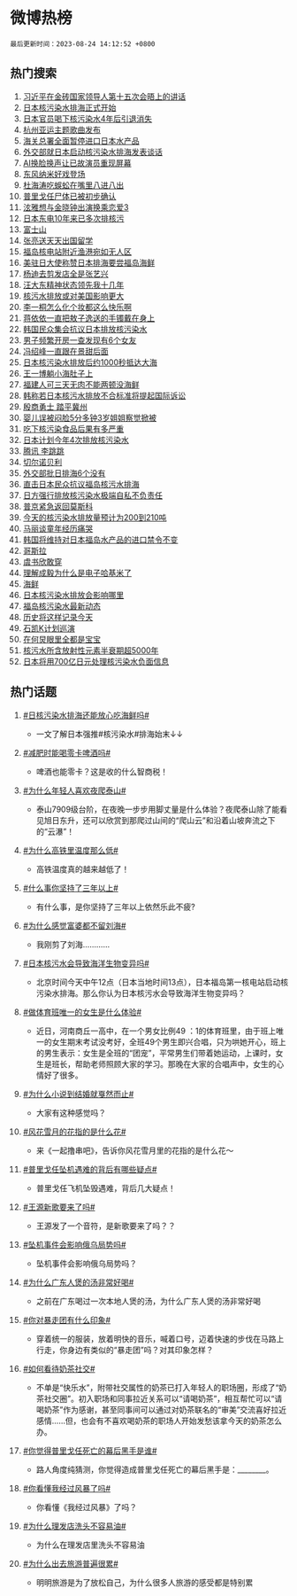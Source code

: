 # 微博热榜

`最后更新时间：2023-08-24 14:12:52 +0800`

## 热门搜索

1. [习近平在金砖国家领导人第十五次会晤上的讲话](https://m.weibo.cn/search?containerid=100103type%3D1%26t%3D10%26q%3D%23%E4%B9%A0%E8%BF%91%E5%B9%B3%E5%9C%A8%E9%87%91%E7%A0%96%E5%9B%BD%E5%AE%B6%E9%A2%86%E5%AF%BC%E4%BA%BA%E7%AC%AC%E5%8D%81%E4%BA%94%E6%AC%A1%E4%BC%9A%E6%99%A4%E4%B8%8A%E7%9A%84%E8%AE%B2%E8%AF%9D%23&stream_entry_id=51&isnewpage=1&extparam=seat%3D1%26filter_type%3Drealtimehot%26cate%3D10103%26pos%3D0%26stream_entry_id%3D51%26c_type%3D51%26dgr%3D0%26display_time%3D1692857570%26pre_seqid%3D169285757091902719285&luicode=10000011&lfid=106003type%253D25%2526t%253D3%2526disable_hot%253D1%2526filter_type%253Drealtimehot)
1. [日本核污染水排海正式开始](https://m.weibo.cn/search?containerid=100103type%3D1%26t%3D10%26q%3D%23%E6%97%A5%E6%9C%AC%E6%A0%B8%E6%B1%A1%E6%9F%93%E6%B0%B4%E6%8E%92%E6%B5%B7%E6%AD%A3%E5%BC%8F%E5%BC%80%E5%A7%8B%23&stream_entry_id=31&isnewpage=1&extparam=seat%3D1%26realpos%3D1%26flag%3D4%26stream_entry_id%3D31%26band_rank%3D1%26filter_type%3Drealtimehot%26dgr%3D0%26pos%3D0%26lcate%3D5001%26cate%3D5001%26c_type%3D31%26q%3D%2523%25E6%2597%25A5%25E6%259C%25AC%25E6%25A0%25B8%25E6%25B1%25A1%25E6%259F%2593%25E6%25B0%25B4%25E6%258E%2592%25E6%25B5%25B7%25E6%25AD%25A3%25E5%25BC%258F%25E5%25BC%2580%25E5%25A7%258B%2523%26display_time%3D1692857570%26pre_seqid%3D169285757091902719285&luicode=10000011&lfid=106003type%253D25%2526t%253D3%2526disable_hot%253D1%2526filter_type%253Drealtimehot)
1. [日本官员喝下核污染水4年后引退消失](https://m.weibo.cn/search?containerid=100103type%3D1%26t%3D10%26q%3D%23%E6%97%A5%E6%9C%AC%E5%AE%98%E5%91%98%E5%96%9D%E4%B8%8B%E6%A0%B8%E6%B1%A1%E6%9F%93%E6%B0%B44%E5%B9%B4%E5%90%8E%E5%BC%95%E9%80%80%E6%B6%88%E5%A4%B1%23&stream_entry_id=31&isnewpage=1&extparam=seat%3D1%26realpos%3D2%26flag%3D4%26stream_entry_id%3D31%26band_rank%3D2%26filter_type%3Drealtimehot%26dgr%3D0%26pos%3D1%26lcate%3D5001%26cate%3D5001%26c_type%3D31%26q%3D%2523%25E6%2597%25A5%25E6%259C%25AC%25E5%25AE%2598%25E5%2591%2598%25E5%2596%259D%25E4%25B8%258B%25E6%25A0%25B8%25E6%25B1%25A1%25E6%259F%2593%25E6%25B0%25B44%25E5%25B9%25B4%25E5%2590%258E%25E5%25BC%2595%25E9%2580%2580%25E6%25B6%2588%25E5%25A4%25B1%2523%26display_time%3D1692857570%26pre_seqid%3D169285757091902719285&luicode=10000011&lfid=106003type%253D25%2526t%253D3%2526disable_hot%253D1%2526filter_type%253Drealtimehot)
1. [杭州亚运主题歌曲发布](https://m.weibo.cn/search?containerid=100103type%3D1%26t%3D10%26q%3D%23%E6%9D%AD%E5%B7%9E%E4%BA%9A%E8%BF%90%E4%B8%BB%E9%A2%98%E6%AD%8C%E6%9B%B2%E5%8F%91%E5%B8%83%23&stream_entry_id=31&isnewpage=1&extparam=seat%3D1%26realpos%3D3%26flag%3D1%26stream_entry_id%3D31%26band_rank%3D3%26filter_type%3Drealtimehot%26dgr%3D0%26pos%3D2%26lcate%3D5001%26cate%3D5001%26c_type%3D31%26q%3D%2523%25E6%259D%25AD%25E5%25B7%259E%25E4%25BA%259A%25E8%25BF%2590%25E4%25B8%25BB%25E9%25A2%2598%25E6%25AD%258C%25E6%259B%25B2%25E5%258F%2591%25E5%25B8%2583%2523%26display_time%3D1692857570%26pre_seqid%3D169285757091902719285&luicode=10000011&lfid=106003type%253D25%2526t%253D3%2526disable_hot%253D1%2526filter_type%253Drealtimehot)
1. [海关总署全面暂停进口日本水产品](https://m.weibo.cn/search?containerid=100103type%3D1%26t%3D10%26q%3D%23%E6%B5%B7%E5%85%B3%E6%80%BB%E7%BD%B2%E5%85%A8%E9%9D%A2%E6%9A%82%E5%81%9C%E8%BF%9B%E5%8F%A3%E6%97%A5%E6%9C%AC%E6%B0%B4%E4%BA%A7%E5%93%81%23&stream_entry_id=31&isnewpage=1&extparam=seat%3D1%26realpos%3D4%26flag%3D1%26stream_entry_id%3D31%26band_rank%3D4%26filter_type%3Drealtimehot%26dgr%3D0%26pos%3D3%26lcate%3D5001%26cate%3D5001%26c_type%3D31%26q%3D%2523%25E6%25B5%25B7%25E5%2585%25B3%25E6%2580%25BB%25E7%25BD%25B2%25E5%2585%25A8%25E9%259D%25A2%25E6%259A%2582%25E5%2581%259C%25E8%25BF%259B%25E5%258F%25A3%25E6%2597%25A5%25E6%259C%25AC%25E6%25B0%25B4%25E4%25BA%25A7%25E5%2593%2581%2523%26display_time%3D1692857570%26pre_seqid%3D169285757091902719285&luicode=10000011&lfid=106003type%253D25%2526t%253D3%2526disable_hot%253D1%2526filter_type%253Drealtimehot)
1. [外交部就日本启动核污染水排海发表谈话](https://m.weibo.cn/search?containerid=100103type%3D1%26t%3D10%26q%3D%23%E5%A4%96%E4%BA%A4%E9%83%A8%E5%B0%B1%E6%97%A5%E6%9C%AC%E5%90%AF%E5%8A%A8%E6%A0%B8%E6%B1%A1%E6%9F%93%E6%B0%B4%E6%8E%92%E6%B5%B7%E5%8F%91%E8%A1%A8%E8%B0%88%E8%AF%9D%23&stream_entry_id=31&isnewpage=1&extparam=seat%3D1%26realpos%3D5%26flag%3D1%26stream_entry_id%3D31%26band_rank%3D5%26filter_type%3Drealtimehot%26dgr%3D0%26pos%3D4%26lcate%3D5001%26cate%3D5001%26c_type%3D31%26q%3D%2523%25E5%25A4%2596%25E4%25BA%25A4%25E9%2583%25A8%25E5%25B0%25B1%25E6%2597%25A5%25E6%259C%25AC%25E5%2590%25AF%25E5%258A%25A8%25E6%25A0%25B8%25E6%25B1%25A1%25E6%259F%2593%25E6%25B0%25B4%25E6%258E%2592%25E6%25B5%25B7%25E5%258F%2591%25E8%25A1%25A8%25E8%25B0%2588%25E8%25AF%259D%2523%26display_time%3D1692857570%26pre_seqid%3D169285757091902719285&luicode=10000011&lfid=106003type%253D25%2526t%253D3%2526disable_hot%253D1%2526filter_type%253Drealtimehot)
1. [AI换脸换声让已故演员重现屏幕](https://m.weibo.cn/search?containerid=100103type%3D1%26t%3D10%26q%3D%23AI%E6%8D%A2%E8%84%B8%E6%8D%A2%E5%A3%B0%E8%AE%A9%E5%B7%B2%E6%95%85%E6%BC%94%E5%91%98%E9%87%8D%E7%8E%B0%E5%B1%8F%E5%B9%95%23&stream_entry_id=31&isnewpage=1&extparam=seat%3D1%26realpos%3D6%26flag%3D32768%26stream_entry_id%3D31%26band_rank%3D6%26filter_type%3Drealtimehot%26dgr%3D0%26pos%3D5%26lcate%3D5001%26cate%3D5001%26c_type%3D31%26q%3D%2523AI%25E6%258D%25A2%25E8%2584%25B8%25E6%258D%25A2%25E5%25A3%25B0%25E8%25AE%25A9%25E5%25B7%25B2%25E6%2595%2585%25E6%25BC%2594%25E5%2591%2598%25E9%2587%258D%25E7%258E%25B0%25E5%25B1%258F%25E5%25B9%2595%2523%26display_time%3D1692857570%26pre_seqid%3D169285757091902719285&luicode=10000011&lfid=106003type%253D25%2526t%253D3%2526disable_hot%253D1%2526filter_type%253Drealtimehot)
1. [东风纳米好戏登场](https://m.weibo.cn/search?containerid=100103type%3D1%26t%3D10%26q%3D%23%E4%B8%9C%E9%A3%8E%E7%BA%B3%E7%B1%B3%E5%A5%BD%E6%88%8F%E7%99%BB%E5%9C%BA%23&stream_entry_id=31&isnewpage=1&extparam=seat%3D1%26dgr%3D0%26cate%3D5001%26adid%3D200248%26stream_entry_id%3D31%26band_rank%3D7%26filter_type%3Drealtimehot%26is_ad_pos%3D1%26topic_ad%3D1%26lcate%3D5001%26pos%3D6%26c_type%3D31%26q%3D%2523%25E4%25B8%259C%25E9%25A3%258E%25E7%25BA%25B3%25E7%25B1%25B3%25E5%25A5%25BD%25E6%2588%258F%25E7%2599%25BB%25E5%259C%25BA%2523%26display_time%3D1692857570%26pre_seqid%3D169285757091902719285&luicode=10000011&lfid=106003type%253D25%2526t%253D3%2526disable_hot%253D1%2526filter_type%253Drealtimehot)
1. [杜海涛吃蜈蚣在嘴里八进八出](https://m.weibo.cn/search?containerid=100103type%3D1%26t%3D10%26q%3D%23%E6%9D%9C%E6%B5%B7%E6%B6%9B%E5%90%83%E8%9C%88%E8%9A%A3%E5%9C%A8%E5%98%B4%E9%87%8C%E5%85%AB%E8%BF%9B%E5%85%AB%E5%87%BA%23&stream_entry_id=31&isnewpage=1&extparam=seat%3D1%26realpos%3D7%26flag%3D2%26stream_entry_id%3D31%26band_rank%3D7%26filter_type%3Drealtimehot%26dgr%3D0%26pos%3D7%26lcate%3D5001%26cate%3D5001%26c_type%3D31%26q%3D%2523%25E6%259D%259C%25E6%25B5%25B7%25E6%25B6%259B%25E5%2590%2583%25E8%259C%2588%25E8%259A%25A3%25E5%259C%25A8%25E5%2598%25B4%25E9%2587%258C%25E5%2585%25AB%25E8%25BF%259B%25E5%2585%25AB%25E5%2587%25BA%2523%26display_time%3D1692857570%26pre_seqid%3D169285757091902719285&luicode=10000011&lfid=106003type%253D25%2526t%253D3%2526disable_hot%253D1%2526filter_type%253Drealtimehot)
1. [普里戈任尸体已被初步确认](https://m.weibo.cn/search?containerid=100103type%3D1%26t%3D10%26q%3D%23%E6%99%AE%E9%87%8C%E6%88%88%E4%BB%BB%E5%B0%B8%E4%BD%93%E5%B7%B2%E8%A2%AB%E5%88%9D%E6%AD%A5%E7%A1%AE%E8%AE%A4%23&stream_entry_id=31&isnewpage=1&extparam=seat%3D1%26realpos%3D8%26flag%3D0%26stream_entry_id%3D31%26band_rank%3D8%26filter_type%3Drealtimehot%26dgr%3D0%26pos%3D8%26lcate%3D5001%26cate%3D5001%26c_type%3D31%26q%3D%2523%25E6%2599%25AE%25E9%2587%258C%25E6%2588%2588%25E4%25BB%25BB%25E5%25B0%25B8%25E4%25BD%2593%25E5%25B7%25B2%25E8%25A2%25AB%25E5%2588%259D%25E6%25AD%25A5%25E7%25A1%25AE%25E8%25AE%25A4%2523%26display_time%3D1692857570%26pre_seqid%3D169285757091902719285&luicode=10000011&lfid=106003type%253D25%2526t%253D3%2526disable_hot%253D1%2526filter_type%253Drealtimehot)
1. [泫雅想与金晓钟出演换乘恋爱3](https://m.weibo.cn/search?containerid=100103type%3D1%26t%3D10%26q%3D%23%E6%B3%AB%E9%9B%85%E6%83%B3%E4%B8%8E%E9%87%91%E6%99%93%E9%92%9F%E5%87%BA%E6%BC%94%E6%8D%A2%E4%B9%98%E6%81%8B%E7%88%B13%23&stream_entry_id=31&isnewpage=1&extparam=seat%3D1%26realpos%3D9%26flag%3D2%26stream_entry_id%3D31%26band_rank%3D9%26filter_type%3Drealtimehot%26dgr%3D0%26pos%3D9%26lcate%3D5001%26cate%3D5001%26c_type%3D31%26q%3D%2523%25E6%25B3%25AB%25E9%259B%2585%25E6%2583%25B3%25E4%25B8%258E%25E9%2587%2591%25E6%2599%2593%25E9%2592%259F%25E5%2587%25BA%25E6%25BC%2594%25E6%258D%25A2%25E4%25B9%2598%25E6%2581%258B%25E7%2588%25B13%2523%26display_time%3D1692857570%26pre_seqid%3D169285757091902719285&luicode=10000011&lfid=106003type%253D25%2526t%253D3%2526disable_hot%253D1%2526filter_type%253Drealtimehot)
1. [日本东电10年来已多次排核污](https://m.weibo.cn/search?containerid=100103type%3D1%26t%3D10%26q%3D%23%E6%97%A5%E6%9C%AC%E4%B8%9C%E7%94%B510%E5%B9%B4%E6%9D%A5%E5%B7%B2%E5%A4%9A%E6%AC%A1%E6%8E%92%E6%A0%B8%E6%B1%A1%23&stream_entry_id=31&isnewpage=1&extparam=seat%3D1%26realpos%3D10%26flag%3D0%26stream_entry_id%3D31%26band_rank%3D10%26filter_type%3Drealtimehot%26dgr%3D0%26pos%3D10%26lcate%3D5001%26cate%3D5001%26c_type%3D31%26q%3D%2523%25E6%2597%25A5%25E6%259C%25AC%25E4%25B8%259C%25E7%2594%25B510%25E5%25B9%25B4%25E6%259D%25A5%25E5%25B7%25B2%25E5%25A4%259A%25E6%25AC%25A1%25E6%258E%2592%25E6%25A0%25B8%25E6%25B1%25A1%2523%26display_time%3D1692857570%26pre_seqid%3D169285757091902719285&luicode=10000011&lfid=106003type%253D25%2526t%253D3%2526disable_hot%253D1%2526filter_type%253Drealtimehot)
1. [富士山](https://m.weibo.cn/search?containerid=100103type%3D1%26t%3D10%26q%3D%E5%AF%8C%E5%A3%AB%E5%B1%B1&stream_entry_id=31&isnewpage=1&extparam=seat%3D1%26realpos%3D11%26flag%3D1%26stream_entry_id%3D31%26band_rank%3D11%26filter_type%3Drealtimehot%26dgr%3D0%26pos%3D11%26lcate%3D5001%26cate%3D5001%26c_type%3D31%26q%3D%25E5%25AF%258C%25E5%25A3%25AB%25E5%25B1%25B1%26display_time%3D1692857570%26pre_seqid%3D169285757091902719285&luicode=10000011&lfid=106003type%253D25%2526t%253D3%2526disable_hot%253D1%2526filter_type%253Drealtimehot)
1. [张亮送天天出国留学](https://m.weibo.cn/search?containerid=100103type%3D1%26t%3D10%26q%3D%23%E5%BC%A0%E4%BA%AE%E9%80%81%E5%A4%A9%E5%A4%A9%E5%87%BA%E5%9B%BD%E7%95%99%E5%AD%A6%23&stream_entry_id=31&isnewpage=1&extparam=seat%3D1%26realpos%3D12%26flag%3D2%26stream_entry_id%3D31%26band_rank%3D12%26filter_type%3Drealtimehot%26dgr%3D0%26pos%3D12%26lcate%3D5001%26cate%3D5001%26c_type%3D31%26q%3D%2523%25E5%25BC%25A0%25E4%25BA%25AE%25E9%2580%2581%25E5%25A4%25A9%25E5%25A4%25A9%25E5%2587%25BA%25E5%259B%25BD%25E7%2595%2599%25E5%25AD%25A6%2523%26display_time%3D1692857570%26pre_seqid%3D169285757091902719285&luicode=10000011&lfid=106003type%253D25%2526t%253D3%2526disable_hot%253D1%2526filter_type%253Drealtimehot)
1. [福岛核电站附近渔港宛如无人区](https://m.weibo.cn/search?containerid=100103type%3D1%26t%3D10%26q%3D%23%E7%A6%8F%E5%B2%9B%E6%A0%B8%E7%94%B5%E7%AB%99%E9%99%84%E8%BF%91%E6%B8%94%E6%B8%AF%E5%AE%9B%E5%A6%82%E6%97%A0%E4%BA%BA%E5%8C%BA%23&stream_entry_id=31&isnewpage=1&extparam=seat%3D1%26realpos%3D13%26flag%3D1%26stream_entry_id%3D31%26band_rank%3D13%26filter_type%3Drealtimehot%26dgr%3D0%26pos%3D13%26lcate%3D5001%26cate%3D5001%26c_type%3D31%26q%3D%2523%25E7%25A6%258F%25E5%25B2%259B%25E6%25A0%25B8%25E7%2594%25B5%25E7%25AB%2599%25E9%2599%2584%25E8%25BF%2591%25E6%25B8%2594%25E6%25B8%25AF%25E5%25AE%259B%25E5%25A6%2582%25E6%2597%25A0%25E4%25BA%25BA%25E5%258C%25BA%2523%26display_time%3D1692857570%26pre_seqid%3D169285757091902719285&luicode=10000011&lfid=106003type%253D25%2526t%253D3%2526disable_hot%253D1%2526filter_type%253Drealtimehot)
1. [美驻日大使称赞日本排海要尝福岛海鲜](https://m.weibo.cn/search?containerid=100103type%3D1%26t%3D10%26q%3D%23%E7%BE%8E%E9%A9%BB%E6%97%A5%E5%A4%A7%E4%BD%BF%E7%A7%B0%E8%B5%9E%E6%97%A5%E6%9C%AC%E6%8E%92%E6%B5%B7%E8%A6%81%E5%B0%9D%E7%A6%8F%E5%B2%9B%E6%B5%B7%E9%B2%9C%23&stream_entry_id=31&isnewpage=1&extparam=seat%3D1%26realpos%3D14%26flag%3D1%26stream_entry_id%3D31%26band_rank%3D14%26filter_type%3Drealtimehot%26dgr%3D0%26pos%3D14%26lcate%3D5001%26cate%3D5001%26c_type%3D31%26q%3D%2523%25E7%25BE%258E%25E9%25A9%25BB%25E6%2597%25A5%25E5%25A4%25A7%25E4%25BD%25BF%25E7%25A7%25B0%25E8%25B5%259E%25E6%2597%25A5%25E6%259C%25AC%25E6%258E%2592%25E6%25B5%25B7%25E8%25A6%2581%25E5%25B0%259D%25E7%25A6%258F%25E5%25B2%259B%25E6%25B5%25B7%25E9%25B2%259C%2523%26display_time%3D1692857570%26pre_seqid%3D169285757091902719285&luicode=10000011&lfid=106003type%253D25%2526t%253D3%2526disable_hot%253D1%2526filter_type%253Drealtimehot)
1. [杨迪去剪发店全是张艺兴](https://m.weibo.cn/search?containerid=100103type%3D1%26t%3D10%26q%3D%23%E6%9D%A8%E8%BF%AA%E5%8E%BB%E5%89%AA%E5%8F%91%E5%BA%97%E5%85%A8%E6%98%AF%E5%BC%A0%E8%89%BA%E5%85%B4%23&stream_entry_id=31&isnewpage=1&extparam=seat%3D1%26realpos%3D15%26flag%3D0%26stream_entry_id%3D31%26band_rank%3D15%26filter_type%3Drealtimehot%26dgr%3D0%26pos%3D15%26lcate%3D5001%26cate%3D5001%26c_type%3D31%26q%3D%2523%25E6%259D%25A8%25E8%25BF%25AA%25E5%258E%25BB%25E5%2589%25AA%25E5%258F%2591%25E5%25BA%2597%25E5%2585%25A8%25E6%2598%25AF%25E5%25BC%25A0%25E8%2589%25BA%25E5%2585%25B4%2523%26display_time%3D1692857570%26pre_seqid%3D169285757091902719285&luicode=10000011&lfid=106003type%253D25%2526t%253D3%2526disable_hot%253D1%2526filter_type%253Drealtimehot)
1. [汪大东精神状态领先我十几年](https://m.weibo.cn/search?containerid=100103type%3D1%26t%3D10%26q%3D%23%E6%B1%AA%E5%A4%A7%E4%B8%9C%E7%B2%BE%E7%A5%9E%E7%8A%B6%E6%80%81%E9%A2%86%E5%85%88%E6%88%91%E5%8D%81%E5%87%A0%E5%B9%B4%23&stream_entry_id=31&isnewpage=1&extparam=seat%3D1%26realpos%3D16%26flag%3D1%26stream_entry_id%3D31%26band_rank%3D16%26filter_type%3Drealtimehot%26dgr%3D0%26pos%3D16%26lcate%3D5001%26cate%3D5001%26c_type%3D31%26q%3D%2523%25E6%25B1%25AA%25E5%25A4%25A7%25E4%25B8%259C%25E7%25B2%25BE%25E7%25A5%259E%25E7%258A%25B6%25E6%2580%2581%25E9%25A2%2586%25E5%2585%2588%25E6%2588%2591%25E5%258D%2581%25E5%2587%25A0%25E5%25B9%25B4%2523%26display_time%3D1692857570%26pre_seqid%3D169285757091902719285&luicode=10000011&lfid=106003type%253D25%2526t%253D3%2526disable_hot%253D1%2526filter_type%253Drealtimehot)
1. [核污水排放或对美国影响更大](https://m.weibo.cn/search?containerid=100103type%3D1%26t%3D10%26q%3D%23%E6%A0%B8%E6%B1%A1%E6%B0%B4%E6%8E%92%E6%94%BE%E6%88%96%E5%AF%B9%E7%BE%8E%E5%9B%BD%E5%BD%B1%E5%93%8D%E6%9B%B4%E5%A4%A7%23&stream_entry_id=31&isnewpage=1&extparam=seat%3D1%26realpos%3D17%26flag%3D2%26stream_entry_id%3D31%26band_rank%3D17%26filter_type%3Drealtimehot%26dgr%3D0%26pos%3D17%26lcate%3D5001%26cate%3D5001%26c_type%3D31%26q%3D%2523%25E6%25A0%25B8%25E6%25B1%25A1%25E6%25B0%25B4%25E6%258E%2592%25E6%2594%25BE%25E6%2588%2596%25E5%25AF%25B9%25E7%25BE%258E%25E5%259B%25BD%25E5%25BD%25B1%25E5%2593%258D%25E6%259B%25B4%25E5%25A4%25A7%2523%26display_time%3D1692857570%26pre_seqid%3D169285757091902719285&luicode=10000011&lfid=106003type%253D25%2526t%253D3%2526disable_hot%253D1%2526filter_type%253Drealtimehot)
1. [李一桐怎么化个妆都这么快乐啊](https://m.weibo.cn/search?containerid=100103type%3D1%26t%3D10%26q%3D%23%E6%9D%8E%E4%B8%80%E6%A1%90%E6%80%8E%E4%B9%88%E5%8C%96%E4%B8%AA%E5%A6%86%E9%83%BD%E8%BF%99%E4%B9%88%E5%BF%AB%E4%B9%90%E5%95%8A%23&stream_entry_id=31&isnewpage=1&extparam=seat%3D1%26realpos%3D18%26flag%3D1%26stream_entry_id%3D31%26band_rank%3D18%26filter_type%3Drealtimehot%26dgr%3D0%26pos%3D18%26lcate%3D5001%26cate%3D5001%26c_type%3D31%26q%3D%2523%25E6%259D%258E%25E4%25B8%2580%25E6%25A1%2590%25E6%2580%258E%25E4%25B9%2588%25E5%258C%2596%25E4%25B8%25AA%25E5%25A6%2586%25E9%2583%25BD%25E8%25BF%2599%25E4%25B9%2588%25E5%25BF%25AB%25E4%25B9%2590%25E5%2595%258A%2523%26display_time%3D1692857570%26pre_seqid%3D169285757091902719285&luicode=10000011&lfid=106003type%253D25%2526t%253D3%2526disable_hot%253D1%2526filter_type%253Drealtimehot)
1. [蒋依依一直把敖子逸送的手镯戴在身上](https://m.weibo.cn/search?containerid=100103type%3D1%26t%3D10%26q%3D%23%E8%92%8B%E4%BE%9D%E4%BE%9D%E4%B8%80%E7%9B%B4%E6%8A%8A%E6%95%96%E5%AD%90%E9%80%B8%E9%80%81%E7%9A%84%E6%89%8B%E9%95%AF%E6%88%B4%E5%9C%A8%E8%BA%AB%E4%B8%8A%23&stream_entry_id=31&isnewpage=1&extparam=seat%3D1%26realpos%3D19%26flag%3D1%26stream_entry_id%3D31%26band_rank%3D19%26filter_type%3Drealtimehot%26dgr%3D0%26pos%3D19%26lcate%3D5001%26cate%3D5001%26c_type%3D31%26q%3D%2523%25E8%2592%258B%25E4%25BE%259D%25E4%25BE%259D%25E4%25B8%2580%25E7%259B%25B4%25E6%258A%258A%25E6%2595%2596%25E5%25AD%2590%25E9%2580%25B8%25E9%2580%2581%25E7%259A%2584%25E6%2589%258B%25E9%2595%25AF%25E6%2588%25B4%25E5%259C%25A8%25E8%25BA%25AB%25E4%25B8%258A%2523%26display_time%3D1692857570%26pre_seqid%3D169285757091902719285&luicode=10000011&lfid=106003type%253D25%2526t%253D3%2526disable_hot%253D1%2526filter_type%253Drealtimehot)
1. [韩国民众集会抗议日本排放核污染水](https://m.weibo.cn/search?containerid=100103type%3D1%26t%3D10%26q%3D%23%E9%9F%A9%E5%9B%BD%E6%B0%91%E4%BC%97%E9%9B%86%E4%BC%9A%E6%8A%97%E8%AE%AE%E6%97%A5%E6%9C%AC%E6%8E%92%E6%94%BE%E6%A0%B8%E6%B1%A1%E6%9F%93%E6%B0%B4%23&stream_entry_id=31&isnewpage=1&extparam=seat%3D1%26realpos%3D20%26flag%3D1%26stream_entry_id%3D31%26band_rank%3D20%26filter_type%3Drealtimehot%26dgr%3D0%26pos%3D20%26lcate%3D5001%26cate%3D5001%26c_type%3D31%26q%3D%2523%25E9%259F%25A9%25E5%259B%25BD%25E6%25B0%2591%25E4%25BC%2597%25E9%259B%2586%25E4%25BC%259A%25E6%258A%2597%25E8%25AE%25AE%25E6%2597%25A5%25E6%259C%25AC%25E6%258E%2592%25E6%2594%25BE%25E6%25A0%25B8%25E6%25B1%25A1%25E6%259F%2593%25E6%25B0%25B4%2523%26display_time%3D1692857570%26pre_seqid%3D169285757091902719285&luicode=10000011&lfid=106003type%253D25%2526t%253D3%2526disable_hot%253D1%2526filter_type%253Drealtimehot)
1. [男子频繁开房一查发现有6个女友](https://m.weibo.cn/search?containerid=100103type%3D1%26t%3D10%26q%3D%23%E7%94%B7%E5%AD%90%E9%A2%91%E7%B9%81%E5%BC%80%E6%88%BF%E4%B8%80%E6%9F%A5%E5%8F%91%E7%8E%B0%E6%9C%896%E4%B8%AA%E5%A5%B3%E5%8F%8B%23&stream_entry_id=31&isnewpage=1&extparam=seat%3D1%26realpos%3D21%26flag%3D1%26stream_entry_id%3D31%26band_rank%3D21%26filter_type%3Drealtimehot%26dgr%3D0%26pos%3D21%26lcate%3D5001%26cate%3D5001%26c_type%3D31%26q%3D%2523%25E7%2594%25B7%25E5%25AD%2590%25E9%25A2%2591%25E7%25B9%2581%25E5%25BC%2580%25E6%2588%25BF%25E4%25B8%2580%25E6%259F%25A5%25E5%258F%2591%25E7%258E%25B0%25E6%259C%25896%25E4%25B8%25AA%25E5%25A5%25B3%25E5%258F%258B%2523%26display_time%3D1692857570%26pre_seqid%3D169285757091902719285&luicode=10000011&lfid=106003type%253D25%2526t%253D3%2526disable_hot%253D1%2526filter_type%253Drealtimehot)
1. [冯绍峰一直跟在景甜后面](https://m.weibo.cn/search?containerid=100103type%3D1%26t%3D10%26q%3D%23%E5%86%AF%E7%BB%8D%E5%B3%B0%E4%B8%80%E7%9B%B4%E8%B7%9F%E5%9C%A8%E6%99%AF%E7%94%9C%E5%90%8E%E9%9D%A2%23&stream_entry_id=31&isnewpage=1&extparam=seat%3D1%26realpos%3D22%26flag%3D1%26stream_entry_id%3D31%26band_rank%3D22%26filter_type%3Drealtimehot%26dgr%3D0%26pos%3D22%26lcate%3D5001%26cate%3D5001%26c_type%3D31%26q%3D%2523%25E5%2586%25AF%25E7%25BB%258D%25E5%25B3%25B0%25E4%25B8%2580%25E7%259B%25B4%25E8%25B7%259F%25E5%259C%25A8%25E6%2599%25AF%25E7%2594%259C%25E5%2590%258E%25E9%259D%25A2%2523%26display_time%3D1692857570%26pre_seqid%3D169285757091902719285&luicode=10000011&lfid=106003type%253D25%2526t%253D3%2526disable_hot%253D1%2526filter_type%253Drealtimehot)
1. [日本核污染水排放后约1000秒抵达大海](https://m.weibo.cn/search?containerid=100103type%3D1%26t%3D10%26q%3D%23%E6%97%A5%E6%9C%AC%E6%A0%B8%E6%B1%A1%E6%9F%93%E6%B0%B4%E6%8E%92%E6%94%BE%E5%90%8E%E7%BA%A61000%E7%A7%92%E6%8A%B5%E8%BE%BE%E5%A4%A7%E6%B5%B7%23&stream_entry_id=31&isnewpage=1&extparam=seat%3D1%26realpos%3D23%26flag%3D0%26stream_entry_id%3D31%26band_rank%3D23%26filter_type%3Drealtimehot%26dgr%3D0%26pos%3D23%26lcate%3D5001%26cate%3D5001%26c_type%3D31%26q%3D%2523%25E6%2597%25A5%25E6%259C%25AC%25E6%25A0%25B8%25E6%25B1%25A1%25E6%259F%2593%25E6%25B0%25B4%25E6%258E%2592%25E6%2594%25BE%25E5%2590%258E%25E7%25BA%25A61000%25E7%25A7%2592%25E6%258A%25B5%25E8%25BE%25BE%25E5%25A4%25A7%25E6%25B5%25B7%2523%26display_time%3D1692857570%26pre_seqid%3D169285757091902719285&luicode=10000011&lfid=106003type%253D25%2526t%253D3%2526disable_hot%253D1%2526filter_type%253Drealtimehot)
1. [王一博躺小海肚子上](https://m.weibo.cn/search?containerid=100103type%3D1%26t%3D10%26q%3D%23%E7%8E%8B%E4%B8%80%E5%8D%9A%E8%BA%BA%E5%B0%8F%E6%B5%B7%E8%82%9A%E5%AD%90%E4%B8%8A%23&stream_entry_id=31&isnewpage=1&extparam=seat%3D1%26realpos%3D24%26flag%3D1%26stream_entry_id%3D31%26band_rank%3D24%26filter_type%3Drealtimehot%26dgr%3D0%26pos%3D24%26lcate%3D5001%26cate%3D5001%26c_type%3D31%26q%3D%2523%25E7%258E%258B%25E4%25B8%2580%25E5%258D%259A%25E8%25BA%25BA%25E5%25B0%258F%25E6%25B5%25B7%25E8%2582%259A%25E5%25AD%2590%25E4%25B8%258A%2523%26display_time%3D1692857570%26pre_seqid%3D169285757091902719285&luicode=10000011&lfid=106003type%253D25%2526t%253D3%2526disable_hot%253D1%2526filter_type%253Drealtimehot)
1. [福建人可三天无肉不能两顿没海鲜](https://m.weibo.cn/search?containerid=100103type%3D1%26t%3D10%26q%3D%23%E7%A6%8F%E5%BB%BA%E4%BA%BA%E5%8F%AF%E4%B8%89%E5%A4%A9%E6%97%A0%E8%82%89%E4%B8%8D%E8%83%BD%E4%B8%A4%E9%A1%BF%E6%B2%A1%E6%B5%B7%E9%B2%9C%23&stream_entry_id=31&isnewpage=1&extparam=seat%3D1%26realpos%3D25%26flag%3D1%26stream_entry_id%3D31%26band_rank%3D25%26filter_type%3Drealtimehot%26dgr%3D0%26pos%3D25%26lcate%3D5001%26cate%3D5001%26c_type%3D31%26q%3D%2523%25E7%25A6%258F%25E5%25BB%25BA%25E4%25BA%25BA%25E5%258F%25AF%25E4%25B8%2589%25E5%25A4%25A9%25E6%2597%25A0%25E8%2582%2589%25E4%25B8%258D%25E8%2583%25BD%25E4%25B8%25A4%25E9%25A1%25BF%25E6%25B2%25A1%25E6%25B5%25B7%25E9%25B2%259C%2523%26display_time%3D1692857570%26pre_seqid%3D169285757091902719285&luicode=10000011&lfid=106003type%253D25%2526t%253D3%2526disable_hot%253D1%2526filter_type%253Drealtimehot)
1. [韩称若日本核污水排放不合标准将提起国际诉讼](https://m.weibo.cn/search?containerid=100103type%3D1%26t%3D10%26q%3D%23%E9%9F%A9%E7%A7%B0%E8%8B%A5%E6%97%A5%E6%9C%AC%E6%A0%B8%E6%B1%A1%E6%B0%B4%E6%8E%92%E6%94%BE%E4%B8%8D%E5%90%88%E6%A0%87%E5%87%86%E5%B0%86%E6%8F%90%E8%B5%B7%E5%9B%BD%E9%99%85%E8%AF%89%E8%AE%BC%23&stream_entry_id=31&isnewpage=1&extparam=seat%3D1%26realpos%3D26%26flag%3D1%26stream_entry_id%3D31%26band_rank%3D26%26filter_type%3Drealtimehot%26dgr%3D0%26pos%3D26%26lcate%3D5001%26cate%3D5001%26c_type%3D31%26q%3D%2523%25E9%259F%25A9%25E7%25A7%25B0%25E8%258B%25A5%25E6%2597%25A5%25E6%259C%25AC%25E6%25A0%25B8%25E6%25B1%25A1%25E6%25B0%25B4%25E6%258E%2592%25E6%2594%25BE%25E4%25B8%258D%25E5%2590%2588%25E6%25A0%2587%25E5%2587%2586%25E5%25B0%2586%25E6%258F%2590%25E8%25B5%25B7%25E5%259B%25BD%25E9%2599%2585%25E8%25AF%2589%25E8%25AE%25BC%2523%26display_time%3D1692857570%26pre_seqid%3D169285757091902719285&luicode=10000011&lfid=106003type%253D25%2526t%253D3%2526disable_hot%253D1%2526filter_type%253Drealtimehot)
1. [殷商勇士 踏平冀州](https://m.weibo.cn/search?containerid=100103type%3D1%26t%3D10%26q%3D%E6%AE%B7%E5%95%86%E5%8B%87%E5%A3%AB+%E8%B8%8F%E5%B9%B3%E5%86%80%E5%B7%9E&stream_entry_id=31&isnewpage=1&extparam=seat%3D1%26realpos%3D27%26flag%3D0%26stream_entry_id%3D31%26band_rank%3D27%26filter_type%3Drealtimehot%26dgr%3D0%26pos%3D27%26lcate%3D5001%26cate%3D5001%26c_type%3D31%26q%3D%25E6%25AE%25B7%25E5%2595%2586%25E5%258B%2587%25E5%25A3%25AB%2520%25E8%25B8%258F%25E5%25B9%25B3%25E5%2586%2580%25E5%25B7%259E%26display_time%3D1692857570%26pre_seqid%3D169285757091902719285&luicode=10000011&lfid=106003type%253D25%2526t%253D3%2526disable_hot%253D1%2526filter_type%253Drealtimehot)
1. [婴儿误被闷脸5分多钟3岁姐姐察觉掀被](https://m.weibo.cn/search?containerid=100103type%3D1%26t%3D10%26q%3D%23%E5%A9%B4%E5%84%BF%E8%AF%AF%E8%A2%AB%E9%97%B7%E8%84%B85%E5%88%86%E5%A4%9A%E9%92%9F3%E5%B2%81%E5%A7%90%E5%A7%90%E5%AF%9F%E8%A7%89%E6%8E%80%E8%A2%AB%23&stream_entry_id=31&isnewpage=1&extparam=seat%3D1%26realpos%3D28%26flag%3D0%26stream_entry_id%3D31%26band_rank%3D28%26filter_type%3Drealtimehot%26dgr%3D0%26pos%3D28%26lcate%3D5001%26cate%3D5001%26c_type%3D31%26q%3D%2523%25E5%25A9%25B4%25E5%2584%25BF%25E8%25AF%25AF%25E8%25A2%25AB%25E9%2597%25B7%25E8%2584%25B85%25E5%2588%2586%25E5%25A4%259A%25E9%2592%259F3%25E5%25B2%2581%25E5%25A7%2590%25E5%25A7%2590%25E5%25AF%259F%25E8%25A7%2589%25E6%258E%2580%25E8%25A2%25AB%2523%26display_time%3D1692857570%26pre_seqid%3D169285757091902719285&luicode=10000011&lfid=106003type%253D25%2526t%253D3%2526disable_hot%253D1%2526filter_type%253Drealtimehot)
1. [吃下核污染食品后果有多严重](https://m.weibo.cn/search?containerid=100103type%3D1%26t%3D10%26q%3D%23%E5%90%83%E4%B8%8B%E6%A0%B8%E6%B1%A1%E6%9F%93%E9%A3%9F%E5%93%81%E5%90%8E%E6%9E%9C%E6%9C%89%E5%A4%9A%E4%B8%A5%E9%87%8D%23&stream_entry_id=31&isnewpage=1&extparam=seat%3D1%26realpos%3D29%26flag%3D0%26stream_entry_id%3D31%26band_rank%3D29%26filter_type%3Drealtimehot%26dgr%3D0%26pos%3D29%26lcate%3D5001%26cate%3D5001%26c_type%3D31%26q%3D%2523%25E5%2590%2583%25E4%25B8%258B%25E6%25A0%25B8%25E6%25B1%25A1%25E6%259F%2593%25E9%25A3%259F%25E5%2593%2581%25E5%2590%258E%25E6%259E%259C%25E6%259C%2589%25E5%25A4%259A%25E4%25B8%25A5%25E9%2587%258D%2523%26display_time%3D1692857570%26pre_seqid%3D169285757091902719285&luicode=10000011&lfid=106003type%253D25%2526t%253D3%2526disable_hot%253D1%2526filter_type%253Drealtimehot)
1. [日本计划今年4次排放核污染水](https://m.weibo.cn/search?containerid=100103type%3D1%26t%3D10%26q%3D%23%E6%97%A5%E6%9C%AC%E8%AE%A1%E5%88%92%E4%BB%8A%E5%B9%B44%E6%AC%A1%E6%8E%92%E6%94%BE%E6%A0%B8%E6%B1%A1%E6%9F%93%E6%B0%B4%23&stream_entry_id=31&isnewpage=1&extparam=seat%3D1%26realpos%3D30%26flag%3D0%26stream_entry_id%3D31%26band_rank%3D30%26filter_type%3Drealtimehot%26dgr%3D0%26pos%3D30%26lcate%3D5001%26cate%3D5001%26c_type%3D31%26q%3D%2523%25E6%2597%25A5%25E6%259C%25AC%25E8%25AE%25A1%25E5%2588%2592%25E4%25BB%258A%25E5%25B9%25B44%25E6%25AC%25A1%25E6%258E%2592%25E6%2594%25BE%25E6%25A0%25B8%25E6%25B1%25A1%25E6%259F%2593%25E6%25B0%25B4%2523%26display_time%3D1692857570%26pre_seqid%3D169285757091902719285&luicode=10000011&lfid=106003type%253D25%2526t%253D3%2526disable_hot%253D1%2526filter_type%253Drealtimehot)
1. [腾讯 李跳跳](https://m.weibo.cn/search?containerid=100103type%3D1%26t%3D10%26q%3D%E8%85%BE%E8%AE%AF+%E6%9D%8E%E8%B7%B3%E8%B7%B3&stream_entry_id=31&isnewpage=1&extparam=seat%3D1%26realpos%3D31%26flag%3D0%26stream_entry_id%3D31%26band_rank%3D31%26filter_type%3Drealtimehot%26dgr%3D0%26pos%3D31%26lcate%3D5001%26cate%3D5001%26c_type%3D31%26q%3D%25E8%2585%25BE%25E8%25AE%25AF%2520%25E6%259D%258E%25E8%25B7%25B3%25E8%25B7%25B3%26display_time%3D1692857570%26pre_seqid%3D169285757091902719285&luicode=10000011&lfid=106003type%253D25%2526t%253D3%2526disable_hot%253D1%2526filter_type%253Drealtimehot)
1. [切尔诺贝利](https://m.weibo.cn/search?containerid=100103type%3D1%26t%3D10%26q%3D%E5%88%87%E5%B0%94%E8%AF%BA%E8%B4%9D%E5%88%A9&stream_entry_id=31&isnewpage=1&extparam=seat%3D1%26realpos%3D32%26flag%3D1%26stream_entry_id%3D31%26band_rank%3D32%26filter_type%3Drealtimehot%26dgr%3D0%26pos%3D32%26lcate%3D5001%26cate%3D5001%26c_type%3D31%26q%3D%25E5%2588%2587%25E5%25B0%2594%25E8%25AF%25BA%25E8%25B4%259D%25E5%2588%25A9%26display_time%3D1692857570%26pre_seqid%3D169285757091902719285&luicode=10000011&lfid=106003type%253D25%2526t%253D3%2526disable_hot%253D1%2526filter_type%253Drealtimehot)
1. [外交部批日排海6个没有](https://m.weibo.cn/search?containerid=100103type%3D1%26t%3D10%26q%3D%23%E5%A4%96%E4%BA%A4%E9%83%A8%E6%89%B9%E6%97%A5%E6%8E%92%E6%B5%B76%E4%B8%AA%E6%B2%A1%E6%9C%89%23&stream_entry_id=31&isnewpage=1&extparam=seat%3D1%26realpos%3D33%26flag%3D1%26stream_entry_id%3D31%26band_rank%3D33%26filter_type%3Drealtimehot%26dgr%3D0%26pos%3D33%26lcate%3D5001%26cate%3D5001%26c_type%3D31%26q%3D%2523%25E5%25A4%2596%25E4%25BA%25A4%25E9%2583%25A8%25E6%2589%25B9%25E6%2597%25A5%25E6%258E%2592%25E6%25B5%25B76%25E4%25B8%25AA%25E6%25B2%25A1%25E6%259C%2589%2523%26display_time%3D1692857570%26pre_seqid%3D169285757091902719285&luicode=10000011&lfid=106003type%253D25%2526t%253D3%2526disable_hot%253D1%2526filter_type%253Drealtimehot)
1. [直击日本民众抗议福岛核污水排海](https://m.weibo.cn/search?containerid=100103type%3D1%26t%3D10%26q%3D%23%E7%9B%B4%E5%87%BB%E6%97%A5%E6%9C%AC%E6%B0%91%E4%BC%97%E6%8A%97%E8%AE%AE%E7%A6%8F%E5%B2%9B%E6%A0%B8%E6%B1%A1%E6%B0%B4%E6%8E%92%E6%B5%B7%23&stream_entry_id=31&isnewpage=1&extparam=seat%3D1%26realpos%3D34%26flag%3D1%26stream_entry_id%3D31%26band_rank%3D34%26filter_type%3Drealtimehot%26dgr%3D0%26pos%3D34%26lcate%3D5001%26cate%3D5001%26c_type%3D31%26q%3D%2523%25E7%259B%25B4%25E5%2587%25BB%25E6%2597%25A5%25E6%259C%25AC%25E6%25B0%2591%25E4%25BC%2597%25E6%258A%2597%25E8%25AE%25AE%25E7%25A6%258F%25E5%25B2%259B%25E6%25A0%25B8%25E6%25B1%25A1%25E6%25B0%25B4%25E6%258E%2592%25E6%25B5%25B7%2523%26display_time%3D1692857570%26pre_seqid%3D169285757091902719285&luicode=10000011&lfid=106003type%253D25%2526t%253D3%2526disable_hot%253D1%2526filter_type%253Drealtimehot)
1. [日方强行排放核污染水极端自私不负责任](https://m.weibo.cn/search?containerid=100103type%3D1%26t%3D10%26q%3D%23%E6%97%A5%E6%96%B9%E5%BC%BA%E8%A1%8C%E6%8E%92%E6%94%BE%E6%A0%B8%E6%B1%A1%E6%9F%93%E6%B0%B4%E6%9E%81%E7%AB%AF%E8%87%AA%E7%A7%81%E4%B8%8D%E8%B4%9F%E8%B4%A3%E4%BB%BB%23&stream_entry_id=31&isnewpage=1&extparam=seat%3D1%26realpos%3D35%26flag%3D0%26stream_entry_id%3D31%26band_rank%3D35%26filter_type%3Drealtimehot%26dgr%3D0%26pos%3D35%26lcate%3D5001%26cate%3D5001%26c_type%3D31%26q%3D%2523%25E6%2597%25A5%25E6%2596%25B9%25E5%25BC%25BA%25E8%25A1%258C%25E6%258E%2592%25E6%2594%25BE%25E6%25A0%25B8%25E6%25B1%25A1%25E6%259F%2593%25E6%25B0%25B4%25E6%259E%2581%25E7%25AB%25AF%25E8%2587%25AA%25E7%25A7%2581%25E4%25B8%258D%25E8%25B4%259F%25E8%25B4%25A3%25E4%25BB%25BB%2523%26display_time%3D1692857570%26pre_seqid%3D169285757091902719285&luicode=10000011&lfid=106003type%253D25%2526t%253D3%2526disable_hot%253D1%2526filter_type%253Drealtimehot)
1. [普京紧急返回莫斯科](https://m.weibo.cn/search?containerid=100103type%3D1%26t%3D10%26q%3D%23%E6%99%AE%E4%BA%AC%E7%B4%A7%E6%80%A5%E8%BF%94%E5%9B%9E%E8%8E%AB%E6%96%AF%E7%A7%91%23&stream_entry_id=31&isnewpage=1&extparam=seat%3D1%26realpos%3D36%26flag%3D0%26stream_entry_id%3D31%26band_rank%3D36%26filter_type%3Drealtimehot%26dgr%3D0%26pos%3D36%26lcate%3D5001%26cate%3D5001%26c_type%3D31%26q%3D%2523%25E6%2599%25AE%25E4%25BA%25AC%25E7%25B4%25A7%25E6%2580%25A5%25E8%25BF%2594%25E5%259B%259E%25E8%258E%25AB%25E6%2596%25AF%25E7%25A7%2591%2523%26display_time%3D1692857570%26pre_seqid%3D169285757091902719285&luicode=10000011&lfid=106003type%253D25%2526t%253D3%2526disable_hot%253D1%2526filter_type%253Drealtimehot)
1. [今天的核污染水排放量预计为200到210吨](https://m.weibo.cn/search?containerid=100103type%3D1%26t%3D10%26q%3D%23%E4%BB%8A%E5%A4%A9%E7%9A%84%E6%A0%B8%E6%B1%A1%E6%9F%93%E6%B0%B4%E6%8E%92%E6%94%BE%E9%87%8F%E9%A2%84%E8%AE%A1%E4%B8%BA200%E5%88%B0210%E5%90%A8%23&stream_entry_id=31&isnewpage=1&extparam=seat%3D1%26realpos%3D37%26flag%3D0%26stream_entry_id%3D31%26band_rank%3D37%26filter_type%3Drealtimehot%26dgr%3D0%26pos%3D37%26lcate%3D5001%26cate%3D5001%26c_type%3D31%26q%3D%2523%25E4%25BB%258A%25E5%25A4%25A9%25E7%259A%2584%25E6%25A0%25B8%25E6%25B1%25A1%25E6%259F%2593%25E6%25B0%25B4%25E6%258E%2592%25E6%2594%25BE%25E9%2587%258F%25E9%25A2%2584%25E8%25AE%25A1%25E4%25B8%25BA200%25E5%2588%25B0210%25E5%2590%25A8%2523%26display_time%3D1692857570%26pre_seqid%3D169285757091902719285&luicode=10000011&lfid=106003type%253D25%2526t%253D3%2526disable_hot%253D1%2526filter_type%253Drealtimehot)
1. [马丽谈童年经历痛哭](https://m.weibo.cn/search?containerid=100103type%3D1%26t%3D10%26q%3D%23%E9%A9%AC%E4%B8%BD%E8%B0%88%E7%AB%A5%E5%B9%B4%E7%BB%8F%E5%8E%86%E7%97%9B%E5%93%AD%23&stream_entry_id=31&isnewpage=1&extparam=seat%3D1%26realpos%3D38%26flag%3D1%26stream_entry_id%3D31%26band_rank%3D38%26filter_type%3Drealtimehot%26dgr%3D0%26pos%3D38%26lcate%3D5001%26cate%3D5001%26c_type%3D31%26q%3D%2523%25E9%25A9%25AC%25E4%25B8%25BD%25E8%25B0%2588%25E7%25AB%25A5%25E5%25B9%25B4%25E7%25BB%258F%25E5%258E%2586%25E7%2597%259B%25E5%2593%25AD%2523%26display_time%3D1692857570%26pre_seqid%3D169285757091902719285&luicode=10000011&lfid=106003type%253D25%2526t%253D3%2526disable_hot%253D1%2526filter_type%253Drealtimehot)
1. [韩国将维持对日本福岛水产品的进口禁令不变](https://m.weibo.cn/search?containerid=100103type%3D1%26t%3D10%26q%3D%23%E9%9F%A9%E5%9B%BD%E5%B0%86%E7%BB%B4%E6%8C%81%E5%AF%B9%E6%97%A5%E6%9C%AC%E7%A6%8F%E5%B2%9B%E6%B0%B4%E4%BA%A7%E5%93%81%E7%9A%84%E8%BF%9B%E5%8F%A3%E7%A6%81%E4%BB%A4%E4%B8%8D%E5%8F%98%23&stream_entry_id=31&isnewpage=1&extparam=seat%3D1%26realpos%3D39%26flag%3D1%26stream_entry_id%3D31%26band_rank%3D39%26filter_type%3Drealtimehot%26dgr%3D0%26pos%3D39%26lcate%3D5001%26cate%3D5001%26c_type%3D31%26q%3D%2523%25E9%259F%25A9%25E5%259B%25BD%25E5%25B0%2586%25E7%25BB%25B4%25E6%258C%2581%25E5%25AF%25B9%25E6%2597%25A5%25E6%259C%25AC%25E7%25A6%258F%25E5%25B2%259B%25E6%25B0%25B4%25E4%25BA%25A7%25E5%2593%2581%25E7%259A%2584%25E8%25BF%259B%25E5%258F%25A3%25E7%25A6%2581%25E4%25BB%25A4%25E4%25B8%258D%25E5%258F%2598%2523%26display_time%3D1692857570%26pre_seqid%3D169285757091902719285&luicode=10000011&lfid=106003type%253D25%2526t%253D3%2526disable_hot%253D1%2526filter_type%253Drealtimehot)
1. [哥斯拉](https://m.weibo.cn/search?containerid=100103type%3D1%26t%3D10%26q%3D%E5%93%A5%E6%96%AF%E6%8B%89&stream_entry_id=31&isnewpage=1&extparam=seat%3D1%26realpos%3D40%26flag%3D1%26stream_entry_id%3D31%26band_rank%3D40%26filter_type%3Drealtimehot%26dgr%3D0%26pos%3D40%26lcate%3D5001%26cate%3D5001%26c_type%3D31%26q%3D%25E5%2593%25A5%25E6%2596%25AF%25E6%258B%2589%26display_time%3D1692857570%26pre_seqid%3D169285757091902719285&luicode=10000011&lfid=106003type%253D25%2526t%253D3%2526disable_hot%253D1%2526filter_type%253Drealtimehot)
1. [虞书欣敢穿](https://m.weibo.cn/search?containerid=100103type%3D1%26t%3D10%26q%3D%23%E8%99%9E%E4%B9%A6%E6%AC%A3%E6%95%A2%E7%A9%BF%23&stream_entry_id=31&isnewpage=1&extparam=seat%3D1%26realpos%3D41%26flag%3D0%26stream_entry_id%3D31%26band_rank%3D41%26filter_type%3Drealtimehot%26dgr%3D0%26pos%3D41%26lcate%3D5001%26cate%3D5001%26c_type%3D31%26q%3D%2523%25E8%2599%259E%25E4%25B9%25A6%25E6%25AC%25A3%25E6%2595%25A2%25E7%25A9%25BF%2523%26display_time%3D1692857570%26pre_seqid%3D169285757091902719285&luicode=10000011&lfid=106003type%253D25%2526t%253D3%2526disable_hot%253D1%2526filter_type%253Drealtimehot)
1. [理解成毅为什么是电子哈基米了](https://m.weibo.cn/search?containerid=100103type%3D1%26t%3D10%26q%3D%23%E7%90%86%E8%A7%A3%E6%88%90%E6%AF%85%E4%B8%BA%E4%BB%80%E4%B9%88%E6%98%AF%E7%94%B5%E5%AD%90%E5%93%88%E5%9F%BA%E7%B1%B3%E4%BA%86%23&stream_entry_id=31&isnewpage=1&extparam=seat%3D1%26realpos%3D42%26flag%3D1%26stream_entry_id%3D31%26band_rank%3D42%26filter_type%3Drealtimehot%26dgr%3D0%26pos%3D42%26lcate%3D5001%26cate%3D5001%26c_type%3D31%26q%3D%2523%25E7%2590%2586%25E8%25A7%25A3%25E6%2588%2590%25E6%25AF%2585%25E4%25B8%25BA%25E4%25BB%2580%25E4%25B9%2588%25E6%2598%25AF%25E7%2594%25B5%25E5%25AD%2590%25E5%2593%2588%25E5%259F%25BA%25E7%25B1%25B3%25E4%25BA%2586%2523%26display_time%3D1692857570%26pre_seqid%3D169285757091902719285&luicode=10000011&lfid=106003type%253D25%2526t%253D3%2526disable_hot%253D1%2526filter_type%253Drealtimehot)
1. [海鲜](https://m.weibo.cn/search?containerid=100103type%3D1%26t%3D10%26q%3D%E6%B5%B7%E9%B2%9C&stream_entry_id=31&isnewpage=1&extparam=seat%3D1%26realpos%3D43%26flag%3D0%26stream_entry_id%3D31%26band_rank%3D43%26filter_type%3Drealtimehot%26dgr%3D0%26pos%3D43%26lcate%3D5001%26cate%3D5001%26c_type%3D31%26q%3D%25E6%25B5%25B7%25E9%25B2%259C%26display_time%3D1692857570%26pre_seqid%3D169285757091902719285&luicode=10000011&lfid=106003type%253D25%2526t%253D3%2526disable_hot%253D1%2526filter_type%253Drealtimehot)
1. [日本核污染水排放会影响哪里](https://m.weibo.cn/search?containerid=100103type%3D1%26t%3D10%26q%3D%23%E6%97%A5%E6%9C%AC%E6%A0%B8%E6%B1%A1%E6%9F%93%E6%B0%B4%E6%8E%92%E6%94%BE%E4%BC%9A%E5%BD%B1%E5%93%8D%E5%93%AA%E9%87%8C%23&stream_entry_id=31&isnewpage=1&extparam=seat%3D1%26realpos%3D44%26flag%3D1%26stream_entry_id%3D31%26band_rank%3D44%26filter_type%3Drealtimehot%26dgr%3D0%26pos%3D44%26lcate%3D5001%26cate%3D5001%26c_type%3D31%26q%3D%2523%25E6%2597%25A5%25E6%259C%25AC%25E6%25A0%25B8%25E6%25B1%25A1%25E6%259F%2593%25E6%25B0%25B4%25E6%258E%2592%25E6%2594%25BE%25E4%25BC%259A%25E5%25BD%25B1%25E5%2593%258D%25E5%2593%25AA%25E9%2587%258C%2523%26display_time%3D1692857570%26pre_seqid%3D169285757091902719285&luicode=10000011&lfid=106003type%253D25%2526t%253D3%2526disable_hot%253D1%2526filter_type%253Drealtimehot)
1. [福岛核污染水最新动态](https://m.weibo.cn/search?containerid=100103type%3D1%26t%3D10%26q%3D%23%E7%A6%8F%E5%B2%9B%E6%A0%B8%E6%B1%A1%E6%9F%93%E6%B0%B4%E6%9C%80%E6%96%B0%E5%8A%A8%E6%80%81%23&stream_entry_id=31&isnewpage=1&extparam=seat%3D1%26realpos%3D45%26flag%3D1%26stream_entry_id%3D31%26band_rank%3D45%26filter_type%3Drealtimehot%26dgr%3D0%26pos%3D45%26lcate%3D5001%26cate%3D5001%26c_type%3D31%26q%3D%2523%25E7%25A6%258F%25E5%25B2%259B%25E6%25A0%25B8%25E6%25B1%25A1%25E6%259F%2593%25E6%25B0%25B4%25E6%259C%2580%25E6%2596%25B0%25E5%258A%25A8%25E6%2580%2581%2523%26display_time%3D1692857570%26pre_seqid%3D169285757091902719285&luicode=10000011&lfid=106003type%253D25%2526t%253D3%2526disable_hot%253D1%2526filter_type%253Drealtimehot)
1. [历史将这样记录今天](https://m.weibo.cn/search?containerid=100103type%3D1%26t%3D10%26q%3D%23%E5%8E%86%E5%8F%B2%E5%B0%86%E8%BF%99%E6%A0%B7%E8%AE%B0%E5%BD%95%E4%BB%8A%E5%A4%A9%23&stream_entry_id=31&isnewpage=1&extparam=seat%3D1%26realpos%3D46%26flag%3D1%26stream_entry_id%3D31%26band_rank%3D46%26filter_type%3Drealtimehot%26dgr%3D0%26pos%3D46%26lcate%3D5001%26cate%3D5001%26c_type%3D31%26q%3D%2523%25E5%258E%2586%25E5%258F%25B2%25E5%25B0%2586%25E8%25BF%2599%25E6%25A0%25B7%25E8%25AE%25B0%25E5%25BD%2595%25E4%25BB%258A%25E5%25A4%25A9%2523%26display_time%3D1692857570%26pre_seqid%3D169285757091902719285&luicode=10000011&lfid=106003type%253D25%2526t%253D3%2526disable_hot%253D1%2526filter_type%253Drealtimehot)
1. [石凯K计划巡演](https://m.weibo.cn/search?containerid=100103type%3D1%26t%3D10%26q%3D%23%E7%9F%B3%E5%87%AFK%E8%AE%A1%E5%88%92%E5%B7%A1%E6%BC%94%23&stream_entry_id=31&isnewpage=1&extparam=seat%3D1%26realpos%3D47%26flag%3D1%26stream_entry_id%3D31%26band_rank%3D47%26filter_type%3Drealtimehot%26dgr%3D0%26pos%3D47%26lcate%3D5001%26cate%3D5001%26c_type%3D31%26q%3D%2523%25E7%259F%25B3%25E5%2587%25AFK%25E8%25AE%25A1%25E5%2588%2592%25E5%25B7%25A1%25E6%25BC%2594%2523%26display_time%3D1692857570%26pre_seqid%3D169285757091902719285&luicode=10000011&lfid=106003type%253D25%2526t%253D3%2526disable_hot%253D1%2526filter_type%253Drealtimehot)
1. [在何炅眼里全都是宝宝](https://m.weibo.cn/search?containerid=100103type%3D1%26t%3D10%26q%3D%23%E5%9C%A8%E4%BD%95%E7%82%85%E7%9C%BC%E9%87%8C%E5%85%A8%E9%83%BD%E6%98%AF%E5%AE%9D%E5%AE%9D%23&stream_entry_id=31&isnewpage=1&extparam=seat%3D1%26realpos%3D48%26flag%3D1%26stream_entry_id%3D31%26band_rank%3D48%26filter_type%3Drealtimehot%26dgr%3D0%26pos%3D48%26lcate%3D5001%26cate%3D5001%26c_type%3D31%26q%3D%2523%25E5%259C%25A8%25E4%25BD%2595%25E7%2582%2585%25E7%259C%25BC%25E9%2587%258C%25E5%2585%25A8%25E9%2583%25BD%25E6%2598%25AF%25E5%25AE%259D%25E5%25AE%259D%2523%26display_time%3D1692857570%26pre_seqid%3D169285757091902719285&luicode=10000011&lfid=106003type%253D25%2526t%253D3%2526disable_hot%253D1%2526filter_type%253Drealtimehot)
1. [核污水所含放射性元素半衰期超5000年](https://m.weibo.cn/search?containerid=100103type%3D1%26t%3D10%26q%3D%23%E6%A0%B8%E6%B1%A1%E6%B0%B4%E6%89%80%E5%90%AB%E6%94%BE%E5%B0%84%E6%80%A7%E5%85%83%E7%B4%A0%E5%8D%8A%E8%A1%B0%E6%9C%9F%E8%B6%855000%E5%B9%B4%23&stream_entry_id=31&isnewpage=1&extparam=seat%3D1%26realpos%3D49%26flag%3D1%26stream_entry_id%3D31%26band_rank%3D49%26filter_type%3Drealtimehot%26dgr%3D0%26pos%3D49%26lcate%3D5001%26cate%3D5001%26c_type%3D31%26q%3D%2523%25E6%25A0%25B8%25E6%25B1%25A1%25E6%25B0%25B4%25E6%2589%2580%25E5%2590%25AB%25E6%2594%25BE%25E5%25B0%2584%25E6%2580%25A7%25E5%2585%2583%25E7%25B4%25A0%25E5%258D%258A%25E8%25A1%25B0%25E6%259C%259F%25E8%25B6%25855000%25E5%25B9%25B4%2523%26display_time%3D1692857570%26pre_seqid%3D169285757091902719285&luicode=10000011&lfid=106003type%253D25%2526t%253D3%2526disable_hot%253D1%2526filter_type%253Drealtimehot)
1. [日本将用700亿日元处理核污染水负面信息](https://m.weibo.cn/search?containerid=100103type%3D1%26t%3D10%26q%3D%23%E6%97%A5%E6%9C%AC%E5%B0%86%E7%94%A8700%E4%BA%BF%E6%97%A5%E5%85%83%E5%A4%84%E7%90%86%E6%A0%B8%E6%B1%A1%E6%9F%93%E6%B0%B4%E8%B4%9F%E9%9D%A2%E4%BF%A1%E6%81%AF%23&stream_entry_id=31&isnewpage=1&extparam=seat%3D1%26realpos%3D50%26flag%3D1%26stream_entry_id%3D31%26band_rank%3D50%26filter_type%3Drealtimehot%26dgr%3D0%26pos%3D50%26lcate%3D5001%26cate%3D5001%26c_type%3D31%26q%3D%2523%25E6%2597%25A5%25E6%259C%25AC%25E5%25B0%2586%25E7%2594%25A8700%25E4%25BA%25BF%25E6%2597%25A5%25E5%2585%2583%25E5%25A4%2584%25E7%2590%2586%25E6%25A0%25B8%25E6%25B1%25A1%25E6%259F%2593%25E6%25B0%25B4%25E8%25B4%259F%25E9%259D%25A2%25E4%25BF%25A1%25E6%2581%25AF%2523%26display_time%3D1692857570%26pre_seqid%3D169285757091902719285&luicode=10000011&lfid=106003type%253D25%2526t%253D3%2526disable_hot%253D1%2526filter_type%253Drealtimehot)

## 热门话题

1. [#日核污染水排海还能放心吃海鲜吗#](https://m.weibo.cn/search?containerid=231522type%3D1%26t%3D10%26q%3D%23%E6%97%A5%E6%A0%B8%E6%B1%A1%E6%9F%93%E6%B0%B4%E6%8E%92%E6%B5%B7%E8%BF%98%E8%83%BD%E6%94%BE%E5%BF%83%E5%90%83%E6%B5%B7%E9%B2%9C%E5%90%97%23&stream_entry_id=128&isnewpage=1&extparam=seat%3D1%26dgr%3D0%26cate%3D5004%26pos%3D1-0-0%26lcate%3D5004%26c_type%3D128%26unitid%3D1692839886705%26display_time%3D1692857572%26pre_seqid%3D169285757218806466146&luicode=10000011&lfid=231648_-_4)
    - 一文了解日本强推#核污染水#排海始末↓↓

1. [#减肥时能喝零卡啤酒吗#](https://m.weibo.cn/search?containerid=231522type%3D1%26t%3D10%26q%3D%23%E5%87%8F%E8%82%A5%E6%97%B6%E8%83%BD%E5%96%9D%E9%9B%B6%E5%8D%A1%E5%95%A4%E9%85%92%E5%90%97%23&stream_entry_id=128&isnewpage=1&extparam=seat%3D1%26dgr%3D0%26cate%3D5004%26pos%3D1-0-1%26lcate%3D5004%26c_type%3D128%26unitid%3D1692854871929%26display_time%3D1692857572%26pre_seqid%3D169285757218806466146&luicode=10000011&lfid=231648_-_4)
    - 啤酒也能零卡？这是收的什么智商税！

1. [#为什么年轻人喜欢夜爬泰山#](https://m.weibo.cn/search?containerid=231522type%3D1%26t%3D10%26q%3D%23%E4%B8%BA%E4%BB%80%E4%B9%88%E5%B9%B4%E8%BD%BB%E4%BA%BA%E5%96%9C%E6%AC%A2%E5%A4%9C%E7%88%AC%E6%B3%B0%E5%B1%B1%23&stream_entry_id=128&isnewpage=1&extparam=seat%3D1%26dgr%3D0%26cate%3D5004%26pos%3D1-0-2%26lcate%3D5004%26c_type%3D128%26unitid%3D1692840771334%26display_time%3D1692857572%26pre_seqid%3D169285757218806466146&luicode=10000011&lfid=231648_-_4)
    - 泰山7909级台阶，在夜晚一步步用脚丈量是什么体验？夜爬泰山除了能看见旭日东升，还可以欣赏到那爬过山间的“爬山云”和沿着山坡奔流之下的“云瀑”！

1. [#为什么高铁里温度那么低#](https://m.weibo.cn/search?containerid=231522type%3D1%26t%3D10%26q%3D%23%E4%B8%BA%E4%BB%80%E4%B9%88%E9%AB%98%E9%93%81%E9%87%8C%E6%B8%A9%E5%BA%A6%E9%82%A3%E4%B9%88%E4%BD%8E%23&stream_entry_id=128&isnewpage=1&extparam=seat%3D1%26dgr%3D0%26cate%3D5004%26pos%3D1-0-3%26lcate%3D5004%26c_type%3D128%26unitid%3D1692854004812%26display_time%3D1692857572%26pre_seqid%3D169285757218806466146&luicode=10000011&lfid=231648_-_4)
    - 高铁温度真的越来越低了！

1. [#什么事你坚持了三年以上#](https://m.weibo.cn/search?containerid=231522type%3D1%26t%3D10%26q%3D%23%E4%BB%80%E4%B9%88%E4%BA%8B%E4%BD%A0%E5%9D%9A%E6%8C%81%E4%BA%86%E4%B8%89%E5%B9%B4%E4%BB%A5%E4%B8%8A%23&stream_entry_id=128&isnewpage=1&extparam=seat%3D1%26dgr%3D0%26cate%3D5004%26pos%3D1-0-4%26lcate%3D5004%26c_type%3D128%26unitid%3D1692797679813%26display_time%3D1692857572%26pre_seqid%3D169285757218806466146&luicode=10000011&lfid=231648_-_4)
    - 有什么事，是你坚持了三年以上依然乐此不疲?

1. [#为什么感觉富婆都不留刘海#](https://m.weibo.cn/search?containerid=231522type%3D1%26t%3D10%26q%3D%23%E4%B8%BA%E4%BB%80%E4%B9%88%E6%84%9F%E8%A7%89%E5%AF%8C%E5%A9%86%E9%83%BD%E4%B8%8D%E7%95%99%E5%88%98%E6%B5%B7%23&stream_entry_id=128&isnewpage=1&extparam=seat%3D1%26dgr%3D0%26cate%3D5004%26pos%3D1-0-5%26lcate%3D5004%26c_type%3D128%26unitid%3D1692692002435%26display_time%3D1692857572%26pre_seqid%3D169285757218806466146&luicode=10000011&lfid=231648_-_4)
    - 我刚剪了刘海…………

1. [#日本核污水会导致海洋生物变异吗#](https://m.weibo.cn/search?containerid=231522type%3D1%26t%3D10%26q%3D%23%E6%97%A5%E6%9C%AC%E6%A0%B8%E6%B1%A1%E6%B0%B4%E4%BC%9A%E5%AF%BC%E8%87%B4%E6%B5%B7%E6%B4%8B%E7%94%9F%E7%89%A9%E5%8F%98%E5%BC%82%E5%90%97%23&stream_entry_id=128&isnewpage=1&extparam=seat%3D1%26dgr%3D0%26cate%3D5004%26pos%3D1-0-6%26lcate%3D5004%26c_type%3D128%26unitid%3D1692855190638%26display_time%3D1692857572%26pre_seqid%3D169285757218806466146&luicode=10000011&lfid=231648_-_4)
    - 北京时间今天中午12点（日本当地时间13点），日本福岛第一核电站启动核污染水排海。那么你认为日本核污水会导致海洋生物变异吗？

1. [#做体育班唯一的女生是什么体验#](https://m.weibo.cn/search?containerid=231522type%3D1%26t%3D10%26q%3D%23%E5%81%9A%E4%BD%93%E8%82%B2%E7%8F%AD%E5%94%AF%E4%B8%80%E7%9A%84%E5%A5%B3%E7%94%9F%E6%98%AF%E4%BB%80%E4%B9%88%E4%BD%93%E9%AA%8C%23&stream_entry_id=128&isnewpage=1&extparam=seat%3D1%26dgr%3D0%26cate%3D5004%26pos%3D1-0-7%26lcate%3D5004%26c_type%3D128%26unitid%3D1692842912201%26display_time%3D1692857572%26pre_seqid%3D169285757218806466146&luicode=10000011&lfid=231648_-_4)
    - 近日，河南商丘一高中，在一个男女比例49 ：1的体育班里，由于班上唯一的女生期末考试没考好，全班49个男生即兴合唱，只为哄她开心，班上的男生表示：女生是全班的“团宠”，平常男生们带着她运动，上课时，女生是班长，帮助老师照顾大家的学习。那晚在大家的合唱声中，女生的心情好了很多。

1. [#为什么小说到结婚就戛然而止#](https://m.weibo.cn/search?containerid=231522type%3D1%26t%3D10%26q%3D%23%E4%B8%BA%E4%BB%80%E4%B9%88%E5%B0%8F%E8%AF%B4%E5%88%B0%E7%BB%93%E5%A9%9A%E5%B0%B1%E6%88%9B%E7%84%B6%E8%80%8C%E6%AD%A2%23&stream_entry_id=128&isnewpage=1&extparam=seat%3D1%26dgr%3D0%26cate%3D5004%26pos%3D1-0-8%26lcate%3D5004%26c_type%3D128%26unitid%3D1692854586533%26display_time%3D1692857572%26pre_seqid%3D169285757218806466146&luicode=10000011&lfid=231648_-_4)
    - 大家有这种感觉吗？

1. [#风花雪月的花指的是什么花#](https://m.weibo.cn/search?containerid=231522type%3D1%26t%3D10%26q%3D%23%E9%A3%8E%E8%8A%B1%E9%9B%AA%E6%9C%88%E7%9A%84%E8%8A%B1%E6%8C%87%E7%9A%84%E6%98%AF%E4%BB%80%E4%B9%88%E8%8A%B1%23&stream_entry_id=128&isnewpage=1&extparam=seat%3D1%26dgr%3D0%26cate%3D5004%26pos%3D1-0-9%26lcate%3D5004%26c_type%3D128%26unitid%3D1692857289775%26display_time%3D1692857572%26pre_seqid%3D169285757218806466146&luicode=10000011&lfid=231648_-_4)
    - 来《一起撸串吧》，告诉你风花雪月里的花指的是什么花～

1. [#普里戈任坠机遇难的背后有哪些疑点#](https://m.weibo.cn/search?containerid=231522type%3D1%26t%3D10%26q%3D%23%E6%99%AE%E9%87%8C%E6%88%88%E4%BB%BB%E5%9D%A0%E6%9C%BA%E9%81%87%E9%9A%BE%E7%9A%84%E8%83%8C%E5%90%8E%E6%9C%89%E5%93%AA%E4%BA%9B%E7%96%91%E7%82%B9%23&stream_entry_id=128&isnewpage=1&extparam=seat%3D1%26dgr%3D0%26cate%3D5004%26pos%3D1-0-10%26lcate%3D5004%26c_type%3D128%26unitid%3D1692853085441%26display_time%3D1692857572%26pre_seqid%3D169285757218806466146&luicode=10000011&lfid=231648_-_4)
    - 普里戈任飞机坠毁遇难，背后几大疑点！

1. [#王源新歌要来了吗#](https://m.weibo.cn/search?containerid=231522type%3D1%26t%3D10%26q%3D%23%E7%8E%8B%E6%BA%90%E6%96%B0%E6%AD%8C%E8%A6%81%E6%9D%A5%E4%BA%86%E5%90%97%23&stream_entry_id=128&isnewpage=1&extparam=seat%3D1%26dgr%3D0%26cate%3D5004%26pos%3D1-0-11%26lcate%3D5004%26c_type%3D128%26unitid%3D1692707920607%26display_time%3D1692857572%26pre_seqid%3D169285757218806466146&luicode=10000011&lfid=231648_-_4)
    - 王源发了一个音符，是新歌要来了吗？？

1. [#坠机事件会影响俄乌局势吗#](https://m.weibo.cn/search?containerid=231522type%3D1%26t%3D10%26q%3D%23%E5%9D%A0%E6%9C%BA%E4%BA%8B%E4%BB%B6%E4%BC%9A%E5%BD%B1%E5%93%8D%E4%BF%84%E4%B9%8C%E5%B1%80%E5%8A%BF%E5%90%97%23&stream_entry_id=128&isnewpage=1&extparam=seat%3D1%26dgr%3D0%26cate%3D5004%26pos%3D1-0-12%26lcate%3D5004%26c_type%3D128%26unitid%3D1692846789100%26display_time%3D1692857572%26pre_seqid%3D169285757218806466146&luicode=10000011&lfid=231648_-_4)
    - 坠机事件会影响俄乌局势吗？

1. [#为什么广东人煲的汤非常好喝#](https://m.weibo.cn/search?containerid=231522type%3D1%26t%3D10%26q%3D%23%E4%B8%BA%E4%BB%80%E4%B9%88%E5%B9%BF%E4%B8%9C%E4%BA%BA%E7%85%B2%E7%9A%84%E6%B1%A4%E9%9D%9E%E5%B8%B8%E5%A5%BD%E5%96%9D%23&stream_entry_id=128&isnewpage=1&extparam=seat%3D1%26dgr%3D0%26cate%3D5004%26pos%3D1-0-13%26lcate%3D5004%26c_type%3D128%26unitid%3D1692838683410%26display_time%3D1692857572%26pre_seqid%3D169285757218806466146&luicode=10000011&lfid=231648_-_4)
    - 之前在广东喝过一次本地人煲的汤，为什么广东人煲的汤非常好喝

1. [#你对暴走团有什么印象#](https://m.weibo.cn/search?containerid=231522type%3D1%26t%3D10%26q%3D%23%E4%BD%A0%E5%AF%B9%E6%9A%B4%E8%B5%B0%E5%9B%A2%E6%9C%89%E4%BB%80%E4%B9%88%E5%8D%B0%E8%B1%A1%23&stream_entry_id=128&isnewpage=1&extparam=seat%3D1%26dgr%3D0%26cate%3D5004%26pos%3D1-0-14%26lcate%3D5004%26c_type%3D128%26unitid%3D1692767600821%26display_time%3D1692857572%26pre_seqid%3D169285757218806466146&luicode=10000011&lfid=231648_-_4)
    - 穿着统一的服装，放着明快的音乐，喊着口号，迈着快速的步伐在马路上行走，你身边有类似的“暴走团”吗？对其印象怎样？

1. [#如何看待奶茶社交#](https://m.weibo.cn/search?containerid=231522type%3D1%26t%3D10%26q%3D%23%E5%A6%82%E4%BD%95%E7%9C%8B%E5%BE%85%E5%A5%B6%E8%8C%B6%E7%A4%BE%E4%BA%A4%23&stream_entry_id=128&isnewpage=1&extparam=seat%3D1%26dgr%3D0%26cate%3D5004%26pos%3D1-0-15%26lcate%3D5004%26c_type%3D128%26unitid%3D1692846202984%26display_time%3D1692857572%26pre_seqid%3D169285757218806466146&luicode=10000011&lfid=231648_-_4)
    - 不单是“快乐水”，附带社交属性的奶茶已打入年轻人的职场圈，形成了“奶茶社交圈”。初入职场和同事拉近关系可以“请喝奶茶”，相互帮忙可以“请喝奶茶”作为感谢，甚至同事间可以通过对奶茶联名的“审美”交流喜好拉近感情……但，也会有不喜欢喝奶茶的职场人开始发愁该拿今天的奶茶怎么办。

1. [#你觉得普里戈任死亡的幕后黑手是谁#](https://m.weibo.cn/search?containerid=231522type%3D1%26t%3D10%26q%3D%23%E4%BD%A0%E8%A7%89%E5%BE%97%E6%99%AE%E9%87%8C%E6%88%88%E4%BB%BB%E6%AD%BB%E4%BA%A1%E7%9A%84%E5%B9%95%E5%90%8E%E9%BB%91%E6%89%8B%E6%98%AF%E8%B0%81%23&stream_entry_id=128&isnewpage=1&extparam=seat%3D1%26dgr%3D0%26cate%3D5004%26pos%3D1-0-16%26lcate%3D5004%26c_type%3D128%26unitid%3D1692845297795%26display_time%3D1692857572%26pre_seqid%3D169285757218806466146&luicode=10000011&lfid=231648_-_4)
    - 路人角度纯猜测，你觉得造成普里戈任死亡的幕后黑手是：________。

1. [#你看懂我经过风暴了吗#](https://m.weibo.cn/search?containerid=231522type%3D1%26t%3D10%26q%3D%23%E4%BD%A0%E7%9C%8B%E6%87%82%E6%88%91%E7%BB%8F%E8%BF%87%E9%A3%8E%E6%9A%B4%E4%BA%86%E5%90%97%23&stream_entry_id=128&isnewpage=1&extparam=seat%3D1%26dgr%3D0%26cate%3D5004%26pos%3D1-0-17%26lcate%3D5004%26c_type%3D128%26unitid%3D1692844086100%26display_time%3D1692857572%26pre_seqid%3D169285757218806466146&luicode=10000011&lfid=231648_-_4)
    - 你看懂《我经过风暴》了吗？

1. [#为什么理发店洗头不容易油#](https://m.weibo.cn/search?containerid=231522type%3D1%26t%3D10%26q%3D%23%E4%B8%BA%E4%BB%80%E4%B9%88%E7%90%86%E5%8F%91%E5%BA%97%E6%B4%97%E5%A4%B4%E4%B8%8D%E5%AE%B9%E6%98%93%E6%B2%B9%23&stream_entry_id=128&isnewpage=1&extparam=seat%3D1%26dgr%3D0%26cate%3D5004%26pos%3D1-0-18%26lcate%3D5004%26c_type%3D128%26unitid%3D1692838699260%26display_time%3D1692857572%26pre_seqid%3D169285757218806466146&luicode=10000011&lfid=231648_-_4)
    - 为什么在理发店里洗头不容易油

1. [#为什么出去旅游普遍很累#](https://m.weibo.cn/search?containerid=231522type%3D1%26t%3D10%26q%3D%23%E4%B8%BA%E4%BB%80%E4%B9%88%E5%87%BA%E5%8E%BB%E6%97%85%E6%B8%B8%E6%99%AE%E9%81%8D%E5%BE%88%E7%B4%AF%23&stream_entry_id=128&isnewpage=1&extparam=seat%3D1%26dgr%3D0%26cate%3D5004%26pos%3D1-0-19%26lcate%3D5004%26c_type%3D128%26unitid%3D1692838679459%26display_time%3D1692857572%26pre_seqid%3D169285757218806466146&luicode=10000011&lfid=231648_-_4)
    - 明明旅游是为了放松自己，为什么很多人旅游的感受都是特别累


